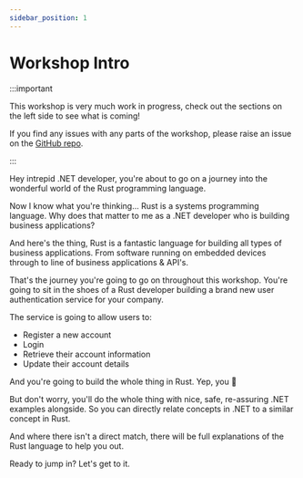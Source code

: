 ```yaml
---
sidebar_position: 1
---
```


# Workshop Intro

:::important

This workshop is very much work in progress, check out the sections on the left side to see what is coming!

If you find any issues with any parts of the workshop, please raise an issue on the [GitHub repo](https://github.com/jeastham1993/rust-for-dotnet-devs-workshop/issues).

:::

Hey intrepid .NET developer, you're about to go on a journey into the wonderful world of the Rust programming language.

Now I know what you're thinking... Rust is a systems programming language. Why does that matter to me as a .NET developer who is building business applications?

And here's the thing, Rust is a fantastic language for building all types of business applications. From software running on embedded devices through to line of business applications & API's.

That's the journey you're going to go on throughout this workshop. You're going to sit in the shoes of a Rust developer building a brand new user authentication service for your company.

The service is going to allow users to:

- Register a new account
- Login
- Retrieve their account information
- Update their account details

And you're going to build the whole thing in Rust. Yep, you 🫵

But don't worry, you'll do the whole thing with nice, safe, re-assuring .NET examples alongside. So you can directly relate concepts in .NET to a similar concept in Rust.

And where there isn't a direct match, there will be full explanations of the Rust language to help you out.

Ready to jump in? Let's get to it.